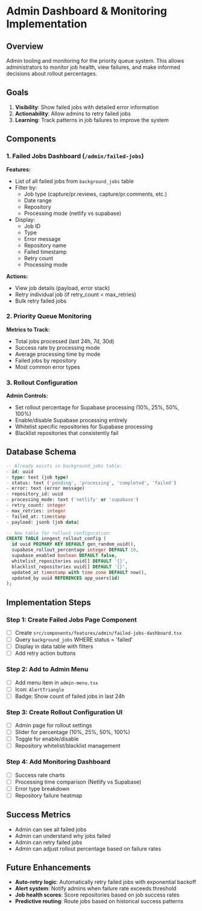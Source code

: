 # Admin Dashboard & Monitoring Implementation

## Overview
Admin tooling and monitoring for the priority queue system. This allows administrators to monitor job health, view failures, and make informed decisions about rollout percentages.

## Goals
1. **Visibility**: Show failed jobs with detailed error information
2. **Actionability**: Allow admins to retry failed jobs
3. **Learning**: Track patterns in job failures to improve the system

## Components

### 1. Failed Jobs Dashboard (`/admin/failed-jobs`)

**Features:**
- List of all failed jobs from `background_jobs` table
- Filter by:
  - Job type (capture/pr.reviews, capture/pr.comments, etc.)
  - Date range
  - Repository
  - Processing mode (netlify vs supabase)
- Display:
  - Job ID
  - Type
  - Error message
  - Repository name
  - Failed timestamp
  - Retry count
  - Processing mode

**Actions:**
- View job details (payload, error stack)
- Retry individual job (if retry_count < max_retries)
- Bulk retry failed jobs

### 2. Priority Queue Monitoring

**Metrics to Track:**
- Total jobs processed (last 24h, 7d, 30d)
- Success rate by processing mode
- Average processing time by mode
- Failed jobs by repository
- Most common error types

### 3. Rollout Configuration

**Admin Controls:**
- Set rollout percentage for Supabase processing (10%, 25%, 50%, 100%)
- Enable/disable Supabase processing entirely
- Whitelist specific repositories for Supabase processing
- Blacklist repositories that consistently fail

## Database Schema

```sql
-- Already exists in background_jobs table:
- id: uuid
- type: text (job type)
- status: text ('pending', 'processing', 'completed', 'failed')
- error: text (error message)
- repository_id: uuid
- processing_mode: text ('netlify' or 'supabase')
- retry_count: integer
- max_retries: integer
- failed_at: timestamp
- payload: jsonb (job data)

-- New table for rollout configuration:
CREATE TABLE inngest_rollout_config (
  id uuid PRIMARY KEY DEFAULT gen_random_uuid(),
  supabase_rollout_percentage integer DEFAULT 10,
  supabase_enabled boolean DEFAULT false,
  whitelist_repositories uuid[] DEFAULT '{}',
  blacklist_repositories uuid[] DEFAULT '{}',
  updated_at timestamp with time zone DEFAULT now(),
  updated_by uuid REFERENCES app_users(id)
);
```

## Implementation Steps

### Step 1: Create Failed Jobs Page Component
- [ ] Create `src/components/features/admin/failed-jobs-dashboard.tsx`
- [ ] Query `background_jobs` WHERE status = 'failed'
- [ ] Display in data table with filters
- [ ] Add retry action buttons

### Step 2: Add to Admin Menu
- [ ] Add menu item in `admin-menu.tsx`
- [ ] Icon: `AlertTriangle`
- [ ] Badge: Show count of failed jobs in last 24h

### Step 3: Create Rollout Configuration UI
- [ ] Admin page for rollout settings
- [ ] Slider for percentage (10%, 25%, 50%, 100%)
- [ ] Toggle for enable/disable
- [ ] Repository whitelist/blacklist management

### Step 4: Add Monitoring Dashboard
- [ ] Success rate charts
- [ ] Processing time comparison (Netlify vs Supabase)
- [ ] Error type breakdown
- [ ] Repository failure heatmap

## Success Metrics

- Admin can see all failed jobs
- Admin can understand why jobs failed
- Admin can retry failed jobs
- Admin can adjust rollout percentage based on failure rates

## Future Enhancements

- **Auto-retry logic**: Automatically retry failed jobs with exponential backoff
- **Alert system**: Notify admins when failure rate exceeds threshold
- **Job health scores**: Score repositories based on job success rates
- **Predictive routing**: Route jobs based on historical success patterns

